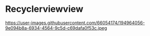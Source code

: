 # Recyclerviewview
https://user-images.githubusercontent.com/66054174/194964056-9e094b8a-6934-4564-9c5d-c69dafa0f53c.jpeg
